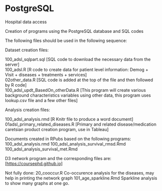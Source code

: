 # PostgreSQL
Hospital data access

Creation of programs using the PostgreSQL database and SQL codes

The following files should be used in the following sequence:

Dataset creation files:

100_adsl_sqlpart.sql [SQL code to download the necessary data from the server]  
100_adsl.R           [R code to create data for patient level information: Demog + Visit + diseases + treatments + services]  
02other_data.R       [SQL code is added at the top of the file and then followed by R code]  
100_adsl_updt_BasedOn_otherData.R [This program will create various background characteristics variables using other data, this program uses lookup.csv file and a few other files]

Analysis creation files:

100_adsl_analysis.rmd                  [R Knitr file to produce a word document]  
01adsl_primary_related_diseases.R      [Primary and related disease/medication caretsian product creation program, use in Tableau]

Documents created in RPubs based on the following programs:
100_adsl_analysis.rmd
100_adsl_analysis_survival_rmsd.Rmd
100_adsl_analysis_survival_met.Rmd

D3 network program and the corresponding files are: [https://coursephd.github.io]

Not fully done:
20_cooccur.R           Co-occurence analysis for the diseases, may help in printing the network graph
101_age_sparkline.Rmd  Sparkline analysis to show many graphs at one go.

